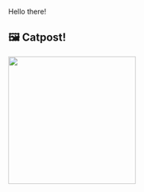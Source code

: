 Hello there!



## 🖼️ Catpost!

<sub>
    <img src="https://cdn2.thecatapi.com/images/ef3.jpg" height="256">
</sub>

